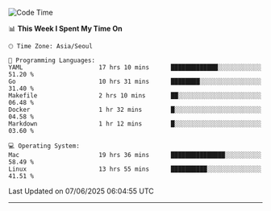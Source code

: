 <!---
[![JS's LinkedIn](https://img.shields.io/badge/LinkedIn-blue?style=for-the-badge&logo=linkedin)](https://www.linkedin.com/in/jaeseung-lee-5a2a32139/) 
[![JS's Notion](https://img.shields.io/badge/Notion-black?style=for-the-badge&logo=notion)](https://bit.ly/ljswiki1) <br><br>
-->
<!-- ![JS's GitHub stats](https://github-readme-stats-lemon-five.vercel.app/api?username=tkxkd0159&hide=contribs,prs,stars,issues&show_icons=true&theme=react&include_all_commits=true)   -->
<!-- ![Top Langs](https://github-readme-stats-lemon-five.vercel.app/api/top-langs/?username=tkxkd0159&layout=compact&hide=jupyter%20notebook,scss,html,css&langs_count=10)  -->


<!--START_SECTION:waka-->
![Code Time](http://img.shields.io/badge/Code%20Time-3%2C755%20hrs%2041%20mins-blue)

📊 **This Week I Spent My Time On** 

```text
🕑︎ Time Zone: Asia/Seoul

💬 Programming Languages: 
YAML                     17 hrs 10 mins      █████████████░░░░░░░░░░░░   51.20 % 
Go                       10 hrs 31 mins      ████████░░░░░░░░░░░░░░░░░   31.40 % 
Makefile                 2 hrs 10 mins       ██░░░░░░░░░░░░░░░░░░░░░░░   06.48 % 
Docker                   1 hr 32 mins        █░░░░░░░░░░░░░░░░░░░░░░░░   04.58 % 
Markdown                 1 hr 12 mins        █░░░░░░░░░░░░░░░░░░░░░░░░   03.60 % 

💻 Operating System: 
Mac                      19 hrs 36 mins      ███████████████░░░░░░░░░░   58.49 % 
Linux                    13 hrs 55 mins      ██████████░░░░░░░░░░░░░░░   41.51 % 
```


 Last Updated on 07/06/2025 06:04:55 UTC
<!--END_SECTION:waka-->

---
<!---
<a href="https://github.com/tkxkd0159/books">
  <img align="center" src="https://github-readme-stats-lemon-five.vercel.app/api/pin/?username=tkxkd0159&repo=books&theme=react" />
</a>
-->

<!---
- 🔭 I’m currently working on ...
- 🌱 I’m currently learning blockchain and distributed network
- 👯 I’m looking to collaborate on ...
- 🤔 I’m looking for help with ...
- 💬 Ask me about ...
- 📫 How to reach me: ...
- 😄 Pronouns: ...
- ⚡ Fun fact: ...
-->
